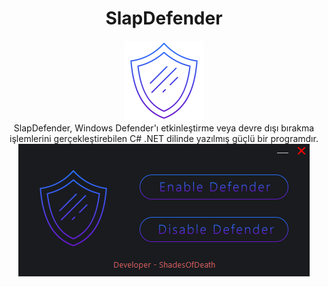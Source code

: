 <div align="center">
  <h1>SlapDefender</h1>
  <img src="assets/shield.png" alt="SlapDefender">
</div>

<div align="center">
  SlapDefender, Windows Defender'ı etkinleştirme veya devre dışı bırakma işlemlerini gerçekleştirebilen C# .NET dilinde yazılmış güçlü bir programdır.
</div>



<div align="center">
  <img src="assets/sc.png" alt="SlapDefender">
</div>
